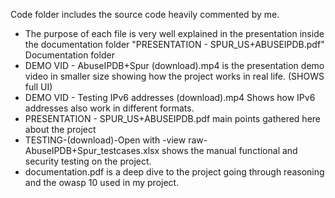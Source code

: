 Code folder includes the source code heavily commented by me.
  - The purpose of each file is very well explained in the presentation inside the documentation folder "PRESENTATION - SPUR_US+ABUSEIPDB.pdf"
Documentation folder
  - DEMO VID - AbuseIPDB+Spur (download).mp4 is the presentation demo video in smaller size showing how the project works in real life. (SHOWS full UI)
  - DEMO VID - Testing IPv6 addresses (download).mp4 Shows how IPv6 addresses also work in different formats.
  - PRESENTATION - SPUR_US+ABUSEIPDB.pdf main points gathered here about the project
  - TESTING-(download)-Open with -view raw- AbuseIPDB+Spur_testcases.xlsx shows the manual functional and security testing on the project.
  - documentation.pdf is a deep dive to the project going through reasoning and the owasp 10 used in my project.

